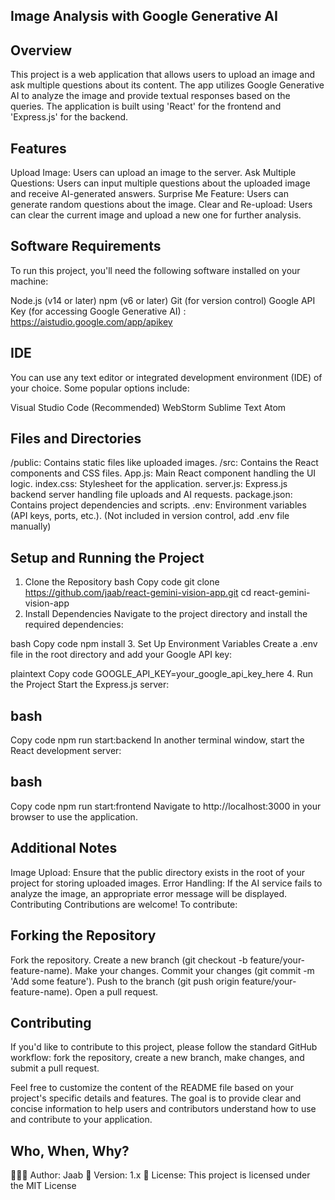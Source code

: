 ## Image Analysis with Google Generative AI

## Overview
This project is a web application that allows users to upload an image and ask multiple questions about its content. The app utilizes Google Generative AI to analyze the image and provide textual responses based on the queries. The application is built using 'React' for the frontend and 'Express.js' for the backend.

## Features
Upload Image: Users can upload an image to the server.
Ask Multiple Questions: Users can input multiple questions about the uploaded image and receive AI-generated answers.
Surprise Me Feature: Users can generate random questions about the image.
Clear and Re-upload: Users can clear the current image and upload a new one for further analysis.

## Software Requirements
To run this project, you'll need the following software installed on your machine:

Node.js (v14 or later)
npm (v6 or later)
Git (for version control)
Google API Key (for accessing Google Generative AI) : https://aistudio.google.com/app/apikey

## IDE
You can use any text editor or integrated development environment (IDE) of your choice. Some popular options include:

Visual Studio Code (Recommended)
WebStorm
Sublime Text
Atom

## Files and Directories
/public: Contains static files like uploaded images.
/src: Contains the React components and CSS files.
App.js: Main React component handling the UI logic.
index.css: Stylesheet for the application.
server.js: Express.js backend server handling file uploads and AI requests.
package.json: Contains project dependencies and scripts.
.env: Environment variables (API keys, ports, etc.). (Not included in version control, add .env file manually)

## Setup and Running the Project
1. Clone the Repository
bash
Copy code
git clone https://github.com/jaab/react-gemini-vision-app.git
cd react-gemini-vision-app
2. Install Dependencies
Navigate to the project directory and install the required dependencies:

bash
Copy code
npm install
3. Set Up Environment Variables
Create a .env file in the root directory and add your Google API key:

plaintext
Copy code
GOOGLE_API_KEY=your_google_api_key_here
4. Run the Project
Start the Express.js server:

## bash
Copy code
npm run start:backend
In another terminal window, start the React development server:

## bash
Copy code
npm run start:frontend
Navigate to http://localhost:3000 in your browser to use the application.

## Additional Notes
Image Upload: Ensure that the public directory exists in the root of your project for storing uploaded images.
Error Handling: If the AI service fails to analyze the image, an appropriate error message will be displayed.
Contributing
Contributions are welcome! To contribute:

## Forking the Repository
Fork the repository.
Create a new branch (git checkout -b feature/your-feature-name).
Make your changes.
Commit your changes (git commit -m 'Add some feature').
Push to the branch (git push origin feature/your-feature-name).
Open a pull request.

## Contributing
If you'd like to contribute to this project, please follow the standard GitHub workflow: fork the repository, create a new branch, make changes, and submit a pull request.

Feel free to customize the content of the README file based on your project's specific details and features. The goal is to provide clear and concise information to help users and contributors understand how to use and contribute to your application.


## Who, When, Why?
👨🏾‍💻 Author: Jaab
📅 Version: 1.x
📜 License: This project is licensed under the MIT License
